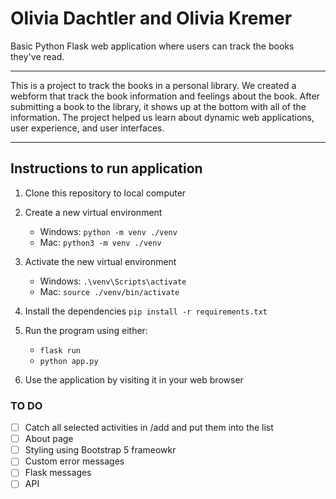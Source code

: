 # Olivia Dachtler and Olivia Kremer 

Basic Python Flask web application where users can track the books they've read. 

---
This is a project to track the books in a personal library. We created a webform that track the book information and feelings about the book. After submitting a book to the library, it shows up at the bottom with all of the information. The project helped us learn about dynamic web applications, user experience, and user interfaces.

---

## Instructions to run application

1. Clone this repository to local computer

2. Create a new virtual environment

   - Windows: `python -m venv ./venv`
   - Mac: `python3 -m venv ./venv`

3. Activate the new virtual environment

   - Windows: `.\venv\Scripts\activate`
   - Mac: `source ./venv/bin/activate`

4. Install the dependencies `pip install -r requirements.txt`

5. Run the program using either:

   - `flask run`
   - `python app.py`

9. Use the application by visiting it in your web browser

### TO DO 

- [ ] Catch all selected activities in /add and put them into the list 
- [ ] About page
- [ ] Styling using Bootstrap 5 frameowkr 
- [ ] Custom error messages
- [ ] Flask messages 
- [ ] API